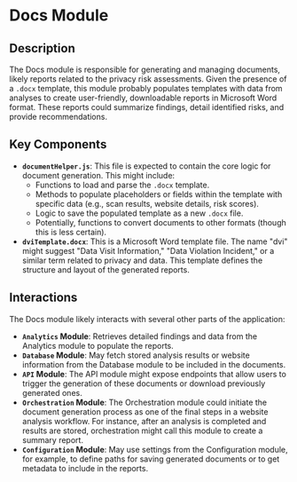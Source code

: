 # Docs Module

## Description

The Docs module is responsible for generating and managing documents, likely reports related to the privacy risk assessments. Given the presence of a `.docx` template, this module probably populates templates with data from analyses to create user-friendly, downloadable reports in Microsoft Word format. These reports could summarize findings, detail identified risks, and provide recommendations.

## Key Components

*   **`documentHelper.js`**: This file is expected to contain the core logic for document generation. This might include:
    *   Functions to load and parse the `.docx` template.
    *   Methods to populate placeholders or fields within the template with specific data (e.g., scan results, website details, risk scores).
    *   Logic to save the populated template as a new `.docx` file.
    *   Potentially, functions to convert documents to other formats (though this is less certain).
*   **`dviTemplate.docx`**: This is a Microsoft Word template file. The name "dvi" might suggest "Data Visit Information," "Data Violation Incident," or a similar term related to privacy and data. This template defines the structure and layout of the generated reports.

## Interactions

The Docs module likely interacts with several other parts of the application:

*   **`Analytics` Module**: Retrieves detailed findings and data from the Analytics module to populate the reports.
*   **`Database` Module**: May fetch stored analysis results or website information from the Database module to be included in the documents.
*   **`API` Module**: The API module might expose endpoints that allow users to trigger the generation of these documents or download previously generated ones.
*   **`Orchestration` Module**: The Orchestration module could initiate the document generation process as one of the final steps in a website analysis workflow. For instance, after an analysis is completed and results are stored, orchestration might call this module to create a summary report.
*   **`Configuration` Module**: May use settings from the Configuration module, for example, to define paths for saving generated documents or to get metadata to include in the reports.
